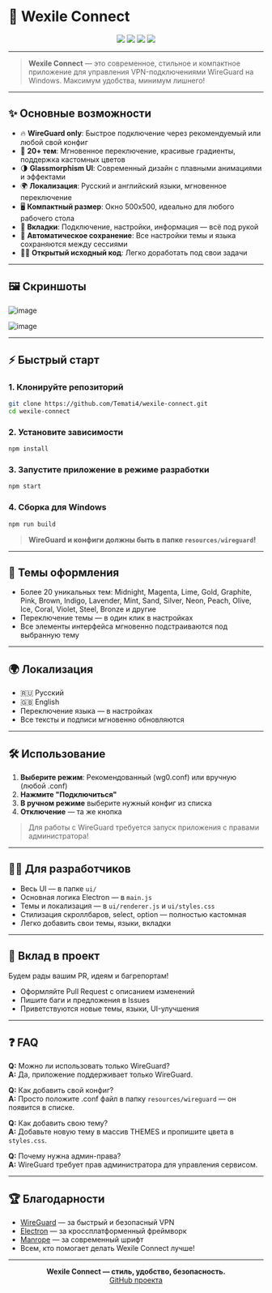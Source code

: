 # 🚀 Wexile Connect

<p align="center">
  <img src="https://img.shields.io/badge/Electron-Modern-blueviolet?logo=electron&style=for-the-badge" />
  <img src="https://img.shields.io/badge/Themeable-20+_Themes-8b5cf6?style=for-the-badge" />
  <img src="https://img.shields.io/badge/Localization-EN%20%7C%20RU-22c55e?style=for-the-badge" />
  <img src="https://img.shields.io/github/license/Temati4/wexile-connect?style=for-the-badge" />
</p>

---

> **Wexile Connect** — это современное, стильное и компактное приложение для управления VPN-подключениями WireGuard на Windows. Максимум удобства, минимум лишнего!

---

## ✨ Основные возможности

- 🔥 **WireGuard only**: Быстрое подключение через рекомендуемый или любой свой конфиг
- 🎨 **20+ тем**: Мгновенное переключение, красивые градиенты, поддержка кастомных цветов
- 🌗 **Glassmorphism UI**: Современный дизайн с плавными анимациями и эффектами
- 🌍 **Локализация**: Русский и английский языки, мгновенное переключение
- 🖥️ **Компактный размер**: Окно 500x500, идеально для любого рабочего стола
- 🧩 **Вкладки**: Подключение, настройки, информация — всё под рукой
- 💾 **Автоматическое сохранение**: Все настройки темы и языка сохраняются между сессиями
- 🧑‍💻 **Открытый исходный код**: Легко доработать под свои задачи

---

## 🖼️ Скриншоты

![image](https://github.com/user-attachments/assets/ed583611-650d-4d4f-a1c6-80a784378a32)

![image](https://github.com/user-attachments/assets/daade601-ad96-45e0-906f-38b162b70233)

---

## ⚡ Быстрый старт

### 1. Клонируйте репозиторий
```bash
git clone https://github.com/Temati4/wexile-connect.git
cd wexile-connect
```

### 2. Установите зависимости
```bash
npm install
```

### 3. Запустите приложение в режиме разработки
```bash
npm start
```

### 4. Сборка для Windows
```bash
npm run build
```

> **WireGuard и конфиги должны быть в папке `resources/wireguard`!**

---

## 🎨 Темы оформления

- Более 20 уникальных тем: Midnight, Magenta, Lime, Gold, Graphite, Pink, Brown, Indigo, Lavender, Mint, Sand, Silver, Neon, Peach, Olive, Ice, Coral, Violet, Steel, Bronze и другие
- Переключение темы — в один клик в настройках
- Все элементы интерфейса мгновенно подстраиваются под выбранную тему

---

## 🌍 Локализация

- 🇷🇺 Русский
- 🇬🇧 English
- Переключение языка — в настройках
- Все тексты и подписи мгновенно обновляются

---

## 🛠️ Использование

1. **Выберите режим**: Рекомендованный (wg0.conf) или вручную (любой .conf)
2. **Нажмите "Подключиться"**
3. **В ручном режиме** выберите нужный конфиг из списка
4. **Отключение** — та же кнопка

> Для работы с WireGuard требуется запуск приложения с правами администратора!

---

## 🧑‍💻 Для разработчиков

- Весь UI — в папке `ui/`
- Основная логика Electron — в `main.js`
- Темы и локализация — в `ui/renderer.js` и `ui/styles.css`
- Стилизация скроллбаров, select, option — полностью кастомная
- Легко добавить свои темы, языки, вкладки

---

## 🤝 Вклад в проект

Будем рады вашим PR, идеям и багрепортам!

- Оформляйте Pull Request с описанием изменений
- Пишите баги и предложения в Issues
- Приветствуются новые темы, языки, UI-улучшения

---

## ❓ FAQ

**Q:** Можно ли использовать только WireGuard?  
**A:** Да, приложение поддерживает только WireGuard.

**Q:** Как добавить свой конфиг?  
**A:** Просто положите .conf файл в папку `resources/wireguard` — он появится в списке.

**Q:** Как добавить свою тему?  
**A:** Добавьте новую тему в массив THEMES и пропишите цвета в `styles.css`.

**Q:** Почему нужна админ-права?  
**A:** WireGuard требует прав администратора для управления сервисом.

---

## 🏆 Благодарности

- [WireGuard](https://www.wireguard.com/) — за быстрый и безопасный VPN
- [Electron](https://www.electronjs.org/) — за кроссплатформенный фреймворк
- [Manrope](https://manropefont.com/) — за современный шрифт
- Всем, кто помогает делать Wexile Connect лучше!

---

<p align="center">
  <b>Wexile Connect — стиль, удобство, безопасность.</b><br>
  <a href="https://github.com/Temati4/wexile-connect">GitHub проекта</a>
</p> 
